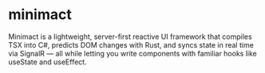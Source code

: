 # minimact
Minimact is a lightweight, server-first reactive UI framework that compiles TSX into C#, predicts DOM changes with Rust, and syncs state in real time via SignalR — all while letting you write components with familiar hooks like useState and useEffect.
